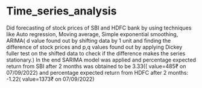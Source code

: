# Time_series_analysis
Did forecasting of stock prices of SBI and HDFC bank by using techniques like Auto regression, Moving average, Simple exponential smoothing, ARIMA( d value found out by shifting data by 1 unit and finding the difference of stock prices and p,q values found out by applying Dickey fuller test on the shifted data to check if the difference makes the series stationary.)
In the end SARIMA model was applied and percentage expected return from SBI after 2 months was obtained to be 3.33(( value=485₹ on 07/09/2022) and percentage expected return from HDFC after 2 months: -1.22( value=1373₹ on 07/09/2022)
 
